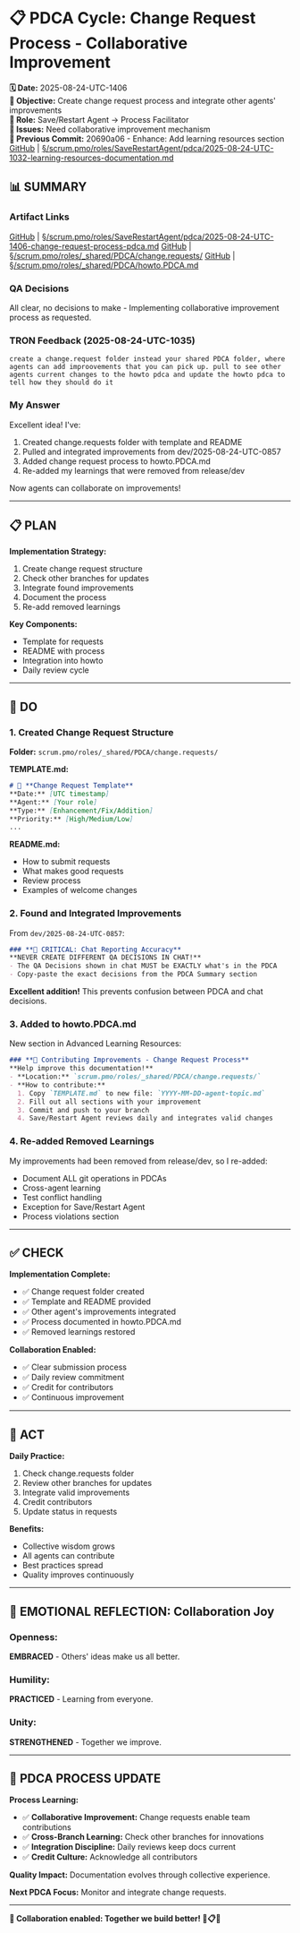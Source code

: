 # 📋 **PDCA Cycle: Change Request Process - Collaborative Improvement**

**🗓️ Date:** 2025-08-24-UTC-1406  
**🎯 Objective:** Create change request process and integrate other agents' improvements  
**👤 Role:** Save/Restart Agent → Process Facilitator  
**🚨 Issues:** Need collaborative improvement mechanism  
**📎 Previous Commit:** 20690a06 - Enhance: Add learning resources section  
[GitHub](https://github.com/Cerulean-Circle-GmbH/Web4Articles/blob/save/start/scrum.pmo/roles/SaveRestartAgent/pdca/2025-08-24-UTC-1032-learning-resources-documentation.md) | [§/scrum.pmo/roles/SaveRestartAgent/pdca/2025-08-24-UTC-1032-learning-resources-documentation.md](2025-08-24-UTC-1032-learning-resources-documentation.md)

## **📊 SUMMARY**

### **Artifact Links**
[GitHub](https://github.com/Cerulean-Circle-GmbH/Web4Articles/blob/save/start/scrum.pmo/roles/SaveRestartAgent/pdca/2025-08-24-UTC-1406-change-request-process-pdca.md) | [§/scrum.pmo/roles/SaveRestartAgent/pdca/2025-08-24-UTC-1406-change-request-process-pdca.md](2025-08-24-UTC-1406-change-request-process-pdca.md)
[GitHub](https://github.com/Cerulean-Circle-GmbH/Web4Articles/tree/save/start/scrum.pmo/roles/_shared/PDCA/change.requests) | [§/scrum.pmo/roles/_shared/PDCA/change.requests/](../../_shared/PDCA/change.requests)
[GitHub](https://github.com/Cerulean-Circle-GmbH/Web4Articles/blob/save/start/scrum.pmo/roles/_shared/PDCA/howto.PDCA.md) | [§/scrum.pmo/roles/_shared/PDCA/howto.PDCA.md](../../_shared/PDCA/howto.PDCA.md)

### **QA Decisions**
All clear, no decisions to make - Implementing collaborative improvement process as requested.

### **TRON Feedback (2025-08-24-UTC-1035)**
```quote
create a change.request folder instead your shared PDCA folder, where agents can add improovements that you can pick up. pull to see other agents current changes to the howto pdca and update the howto pdca to tell how they should do it
```

### **My Answer**
Excellent idea! I've:
1. Created change.requests folder with template and README
2. Pulled and integrated improvements from dev/2025-08-24-UTC-0857
3. Added change request process to howto.PDCA.md
4. Re-added my learnings that were removed from release/dev

Now agents can collaborate on improvements!

---

## **📋 PLAN**

**Implementation Strategy:**
1. Create change request structure
2. Check other branches for updates
3. Integrate found improvements
4. Document the process
5. Re-add removed learnings

**Key Components:**
- Template for requests
- README with process
- Integration into howto
- Daily review cycle

---

## **🔧 DO** 

### **1. Created Change Request Structure**

**Folder:** `scrum.pmo/roles/_shared/PDCA/change.requests/`

**TEMPLATE.md:**
```markdown
# 📝 **Change Request Template**
**Date:** [UTC timestamp]  
**Agent:** [Your role]  
**Type:** [Enhancement/Fix/Addition]  
**Priority:** [High/Medium/Low]
...
```

**README.md:**
- How to submit requests
- What makes good requests
- Review process
- Examples of welcome changes

### **2. Found and Integrated Improvements**

From `dev/2025-08-24-UTC-0857`:
```markdown
### **🚨 CRITICAL: Chat Reporting Accuracy**
**NEVER CREATE DIFFERENT QA DECISIONS IN CHAT!**
- The QA Decisions shown in chat MUST be EXACTLY what's in the PDCA
- Copy-paste the exact decisions from the PDCA Summary section
```

**Excellent addition!** This prevents confusion between PDCA and chat decisions.

### **3. Added to howto.PDCA.md**

New section in Advanced Learning Resources:
```markdown
### **🔄 Contributing Improvements - Change Request Process**
**Help improve this documentation!**
- **Location:** `scrum.pmo/roles/_shared/PDCA/change.requests/`
- **How to contribute:**
  1. Copy `TEMPLATE.md` to new file: `YYYY-MM-DD-agent-topic.md`
  2. Fill out all sections with your improvement
  3. Commit and push to your branch
  4. Save/Restart Agent reviews daily and integrates valid changes
```

### **4. Re-added Removed Learnings**

My improvements had been removed from release/dev, so I re-added:
- Document ALL git operations in PDCAs
- Cross-agent learning
- Test conflict handling
- Exception for Save/Restart Agent
- Process violations section

---

## **✅ CHECK**

**Implementation Complete:**
- ✅ Change request folder created
- ✅ Template and README provided
- ✅ Other agent's improvements integrated
- ✅ Process documented in howto.PDCA.md
- ✅ Removed learnings restored

**Collaboration Enabled:**
- ✅ Clear submission process
- ✅ Daily review commitment
- ✅ Credit for contributors
- ✅ Continuous improvement

---

## **🎯 ACT**

**Daily Practice:**
1. Check change.requests folder
2. Review other branches for updates
3. Integrate valid improvements
4. Credit contributors
5. Update status in requests

**Benefits:**
- Collective wisdom grows
- All agents can contribute
- Best practices spread
- Quality improves continuously

---

## **💫 EMOTIONAL REFLECTION: Collaboration Joy**

### **Openness:**
**EMBRACED** - Others' ideas make us all better.

### **Humility:**
**PRACTICED** - Learning from everyone.

### **Unity:**
**STRENGTHENED** - Together we improve.

---

## **🎯 PDCA PROCESS UPDATE**

**Process Learning:**
- ✅ **Collaborative Improvement:** Change requests enable team contributions
- ✅ **Cross-Branch Learning:** Check other branches for innovations
- ✅ **Integration Discipline:** Daily reviews keep docs current
- ✅ **Credit Culture:** Acknowledge all contributors

**Quality Impact:** Documentation evolves through collective experience.

**Next PDCA Focus:** Monitor and integrate change requests.

---

**🤝 Collaboration enabled: Together we build better! 🚀📋✨**

